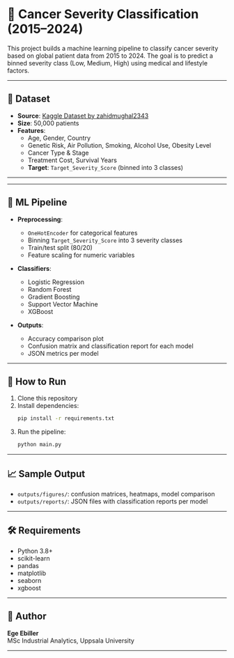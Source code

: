 # 🧬 Cancer Severity Classification (2015–2024)

This project builds a machine learning pipeline to classify cancer severity based on global patient data from 2015 to 2024. The goal is to predict a binned severity class (Low, Medium, High) using medical and lifestyle factors.

---

## 📁 Dataset

- **Source**: [Kaggle Dataset by zahidmughal2343](https://www.kaggle.com/datasets/zahidmughal2343/global-cancer-patients-2015-2024)
- **Size**: 50,000 patients
- **Features**:
  - Age, Gender, Country
  - Genetic Risk, Air Pollution, Smoking, Alcohol Use, Obesity Level
  - Cancer Type & Stage
  - Treatment Cost, Survival Years
  - **Target**: `Target_Severity_Score` (binned into 3 classes)

---

---

## 🧪 ML Pipeline

- **Preprocessing**:
  - `OneHotEncoder` for categorical features
  - Binning `Target_Severity_Score` into 3 severity classes
  - Train/test split (80/20)
  - Feature scaling for numeric variables

- **Classifiers**:
  - Logistic Regression
  - Random Forest
  - Gradient Boosting
  - Support Vector Machine
  - XGBoost

- **Outputs**:
  - Accuracy comparison plot
  - Confusion matrix and classification report for each model
  - JSON metrics per model

---

## 🚀 How to Run

1. Clone this repository
2. Install dependencies:
   ```bash
   pip install -r requirements.txt
   ```
3. Run the pipeline:
   ```bash
   python main.py
   ```

---

## 📈 Sample Output

- `outputs/figures/`: confusion matrices, heatmaps, model comparison
- `outputs/reports/`: JSON files with classification reports per model

---

## 🛠 Requirements

- Python 3.8+
- scikit-learn
- pandas
- matplotlib
- seaborn
- xgboost

---

## 👤 Author

**Ege Ebiller**  
MSc Industrial Analytics, Uppsala University

---

